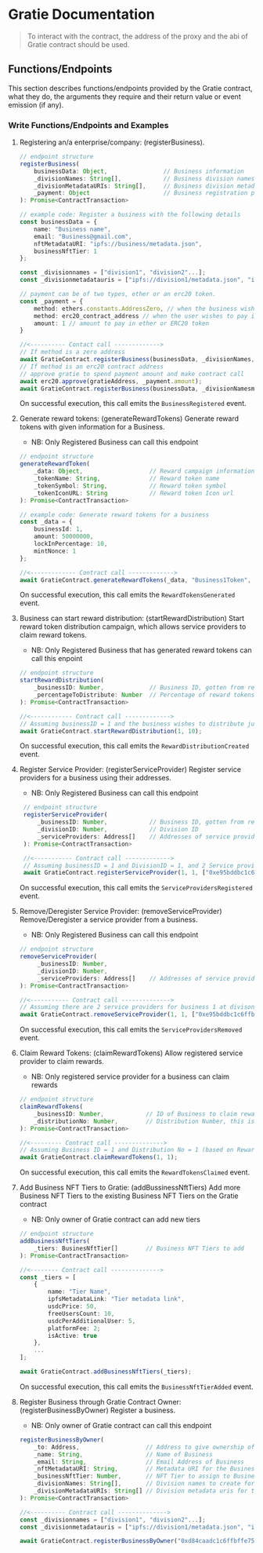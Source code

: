# Gratie Documentation

> To interact with the contract, the address of the proxy and the abi of Gratie contract should be used.

## Functions/Endpoints

This section describes functions/endpoints provided by the Gratie contract, what they do, the arguments they require and their return value or event emission (if any).

### Write Functions/Endpoints and Examples

1. Registering an/a enterprise/company: (registerBusiness).

   ```ts
   // endpoint structure
   registerBusiness(
       businessData: Object,                // Business information
       _divisionNames: String[],            // Business division names
       _divisionMetadataURIs: String[],     // Business division metadata uris
       _payment: Object                     // Business registration payment info
   ): Promise<ContractTransaction>

   // example code: Register a business with the following details
   const businessData = {
       name: "Business name",
       email: "Business@gmail.com",
       nftMetadataURI: "ipfs://business/metadata.json",
       businessNftTier: 1
   };

   const _divisionnames = ["division1", "division2"...];
   const _divisionmetadatauris = ["ipfs://division1/metadata.json", "ipfs://division2/metadata.json"...];

   // payment can be of two types, ether or an erc20 token.
   const _payment = {
       method: ethers.constants.AddressZero, // when the business wishes to pay in ethers
       method: erc20_contract_address // when the user wishes to pay in erc20 tokens (NOTE: any token can be used)
       amount: 1 // amount to pay in ether or ERC20 token
   }

   //<---------- Contact call ------------->
   // If method is a zero address
   await GratieContract.registerBusiness(businessData, _divisionNames, _divisionMetadataURIs, _payment, { value: _payment.amount});
   // If method is an erc20 contract address
   // approve gratie to spend payment amount and make contract call
   await erc20.approve(gratieAddress, _payment.amount);
   await GratieContract.registerBusiness(businessData, _divisionNamesm, _divisionMetadataURIs, _payment);
   ```

   On successful execution, this call emits the `BusinessRegistered` event.

2. Generate reward tokens: (generateRewardTokens) Generate reward tokens with given information for a Business.

   - NB: Only Registered Business can call this endpoint

   ```ts
   // endpoint structure
   generateRewardToken(
       _data: Object,                   // Reward campaign information
       _tokenName: String,              // Reward token name
       _tokenSymbol: String,            // Reward token symbol
       _tokenIconURL: String            // Reward token Icon url
   ): Promise<ContractTransaction>

   // example code: Generate reward tokens for a business
   const _data = {
       businessId: 1,
       amount: 50000000,
       lockInPercentage: 10,
       mintNonce: 1
   };

   //<------------- Contract call ------------->
   await GratieContract.generateRewardTokens(_data, "Business1Token", "B1T", "ipfs://Business1Token/metadata.json");
   ```

   On successful execution, this call emits the `RewardTokensGenerated` event.

3. Business can start reward distribution: (startRewardDistribution) Start reward token distribution campaign, which allows service providers to claim reward tokens.

   - NB: Only Registered Business that has generated reward tokens can call this enpoint

   ```ts
   // endpoint structure
   startRewardDistribution(
       _businessID: Number,             // Business ID, gotten from registration
       _percentageToDistribute: Number  // Percentage of reward tokens to distribute
   ): Promise<ContractTransaction>

   //<------------ Contract call ------------->
   // Assuming businessID = 1 and the business wishes to distribute just 10% of the reward tokens
   await GratieContract.startRewardDistribution(1, 10);

   ```

   On successful execution, this call emits the `RewardDistributionCreated` event.

4. Register Service Provider: (registerServiceProvider) Register service providers for a business using their addresses.

   - NB: Only Registered Business can call this endpoint

   ```ts
    // endpoint structure
    registerServiceProvider(
        _businessID: Number,            // Business ID, gotten from registration
        _divisionID: Number,            // Division ID
        _serviceProviders: Address[]    // Addresses of service providers to regsiter
    ): Promise<ContractTransaction>

    //<----------- Contract call ------------->
    // Assuming businessID = 1 and DivisionID = 1, and 2 Service providers
    await GratieContract.registerServiceProvider(1, 1, ["0xe95bddbc1c6ffbffe75ef51db3cbd6b10db3cb3b", "0xff9c4ffad59becf7ec0ade9a50cf4a51dacf9c67"]);
   ```

   On successful execution, this call emits the `ServiceProvidersRegistered` event.

5. Remove/Deregister Service Provider: (removeServiceProvider) Remove/Deregister a service provider from a business.

   - NB: Only Registered Business can call this endpoint

   ```ts
   // endpoint structure
   removeServiceProvider(
        _businessID: Number,
        _divisionID: Number,
        _serviceProviders: Address[]    // Addresses of service providers to remove
   ): Promise<ContractTransaction>

   //<----------- Contract call -------------->
   // Assuming there are 2 service providers for business 1 at divison 1
   await GratieContract.removeServiceProvider(1, 1, ["0xe95bddbc1c6ffbffe75ef51db3cbd6b10db3cb3b"]);
   ```

   On successful execution, this call emits the `ServiceProvidersRemoved` event.

6. Claim Reward Tokens: (claimRewardTokens) Allow registered service provider to claim rewards.

   - NB: Only registered service provider for a business can claim rewards

   ```ts
   // endpoint structure
   claimRewardTokens(
       _businessID: Number,            // ID of Business to claim rewards from
       _distributionNo: Number,        // Distribution Number, this is the third value in the `RewardDistributionCreatred` event (from startRewardDistribution())
   ): Promise<ContractTransaction>

   //<--------- Contract call -------------->
   // Assuming Business ID = 1 and Distribution No = 1 (based on RewardDistribuionCreated Event)
   await GratieContract.claimRewardTokens(1, 1);
   ```

   On successful execution, this call emits the `RewardTokensClaimed` event.

7. Add Business NFT Tiers to Gratie: (addBussinessNftTiers) Add more Business NFT Tiers to the existing Business NFT Tiers on the Gratie contract

   - NB: Only owner of Gratie contract can add new tiers

   ```ts
   // endpoint structure
   addBusinessNftTiers(
       _tiers: BusinesNftTier[]        // Business NFT Tiers to add
   ): Promise<ContractTransaction>

   //<-------- Contract call -------------->
   const _tiers = [
       {
           name: "Tier Name",
           ipfsMetadataLink: "Tier metadata link",
           usdcPrice: 50,
           freeUsersCount: 10,
           usdcPerAdditionalUser: 5,
           platformFee: 2;
           isActive: true
       },
       ...
   ];

   await GratieContract.addBusinessNftTiers(_tiers);
   ```

   On successful execution, this call emits the `BusinessNftTierAdded` event.

8. Register Business through Gratie Contract Owner: (registerBusinessByOwner) Register a business.

   - NB: Only owner of Gratie contract can call this endpoint

   ```ts
   registerBusinessByOwner(
       _to: Address,                   // Address to give ownership of this business
       _name: String,                  // Name of Business
       _email: String,                 // Email Address of Business
       _nftMetadataURI: String,        // Metadata URI for the Business
       _businessNftTier: Number,       // NFT Tier to assign to Business
       _divisionNames: String[],       // Division names to create for Business
       _divisionMetadataURIs: String[] // Division metadata uris for the Division names
   ): Promise<ContractTransaction>

   //<---------- Contract call -------------->
   const _divisionnames = ["division1", "division2"...];
   const _divisionmetadatauris = ["ipfs://division1/metadata.json", "ipfs://division2/metadata.json"...];

   await GratieContract.registerBusinessByOwner("0xd84caadc1c6ffbffe75ef51db3cbd6b10db3cb3b", "Pseudo", "Pseudo@email.com", "ipfs://pseudo/metadata.json", 1, _divisionnames, _divisionMetadataURIs);
   ```
